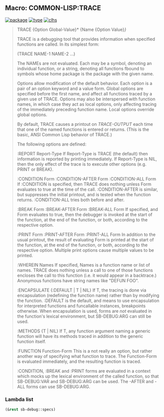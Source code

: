 ## Macro: COMMON-LISP:TRACE
[![package](https://img.shields.io/badge/Package-COMMON--LISP-5f9ea0.svg?style=social&colorA=999999)](../) [![type](https://img.shields.io/badge/Type-Macro-5f9ea0.svg?style=social&colorA=999999)](../#macro) [![clhs](https://img.shields.io/badge/CLHS-TRACE-5f9ea0.svg?style=social&colorA=999999)](http://www.lispworks.com/documentation/HyperSpec/Body/m_tracec.htm) 

> TRACE {Option Global-Value}* {Name {Option Value}*}*
> 
> TRACE is a debugging tool that provides information when specified
> functions are called. In its simplest form:
> 
> (TRACE NAME-1 NAME-2 ...)
> 
> The NAMEs are not evaluated. Each may be a symbol, denoting an
> individual function, or a string, denoting all functions fbound to
> symbols whose home package is the package with the given name.
> 
> Options allow modification of the default behavior. Each option is a
> pair of an option keyword and a value form. Global options are
> specified before the first name, and affect all functions traced by a
> given use of TRACE. Options may also be interspersed with function
> names, in which case they act as local options, only affecting tracing
> of the immediately preceding function name. Local options override
> global options.
> 
> By default, TRACE causes a printout on *TRACE-OUTPUT* each time that
> one of the named functions is entered or returns. (This is the basic,
> ANSI Common Lisp behavior of TRACE.)
> 
> The following options are defined:
> 
> :REPORT Report-Type
> If Report-Type is TRACE (the default) then information is
> reported by printing immediately. If Report-Type is NIL, then
> the only effect of the trace is to execute other
> options (e.g. PRINT or BREAK).
> 
> :CONDITION Form
> :CONDITION-AFTER Form
> :CONDITION-ALL Form
> If :CONDITION is specified, then TRACE does nothing unless Form
> evaluates to true at the time of the call. :CONDITION-AFTER is
> similar, but suppresses the initial printout, and is tested when the
> function returns. :CONDITION-ALL tries both before and after.
> 
> :BREAK Form
> :BREAK-AFTER Form
> :BREAK-ALL Form
> If specified, and Form evaluates to true, then the debugger is invoked
> at the start of the function, at the end of the function, or both,
> according to the respective option.
> 
> :PRINT Form
> :PRINT-AFTER Form
> :PRINT-ALL Form
> In addition to the usual printout, the result of evaluating Form is
> printed at the start of the function, at the end of the function, or
> both, according to the respective option. Multiple print options cause
> multiple values to be printed.
> 
> :WHEREIN Names
> If specified, Names is a function name or list of names. TRACE does
> nothing unless a call to one of those functions encloses the call to
> this function (i.e. it would appear in a backtrace.)  Anonymous
> functions have string names like "DEFUN FOO".
> 
> :ENCAPSULATE {:DEFAULT | T | NIL}
> If T, the tracing is done via encapsulation (redefining the function
> name) rather than by modifying the function. :DEFAULT is the default,
> and means to use encapsulation for interpreted functions and funcallable
> instances, breakpoints otherwise. When encapsulation is used, forms are
> *not* evaluated in the function's lexical environment, but SB-DEBUG:ARG
> can still be used.
> 
> :METHODS {T | NIL}
> If T, any function argument naming a generic function will have its
> methods traced in addition to the generic function itself.
> 
> :FUNCTION Function-Form
> This is a not really an option, but rather another way of specifying
> what function to trace. The Function-Form is evaluated immediately,
> and the resulting function is traced.
> 
> :CONDITION, :BREAK and :PRINT forms are evaluated in a context which
> mocks up the lexical environment of the called function, so that
> SB-DEBUG:VAR and SB-DEBUG:ARG can be used.
> The -AFTER and -ALL forms can use SB-DEBUG:ARG.

### Lambda list
```cl
(&rest sb-debug::specs)
```
